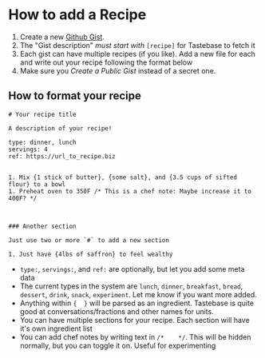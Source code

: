# How to add a Recipe

1. Create a new [Github Gist](https://gist.github.com/).
1. The "Gist description" *must start with* `[recipe]` for Tastebase to fetch it
1. Each gist can have multiple recipes (if you like). Add a new file for each and write out your recipe following the format below
1. Make sure you *Create a Public Gist* instead of a secret one.


## How to format your recipe

```
# Your recipe title

A description of your recipe!

type: dinner, lunch
servings: 4
ref: https://url_to_recipe.biz


1. Mix {1 stick of butter}, {some salt}, and {3.5 cups of sifted flour} to a bowl
1. Preheat oven to 350F /* This is a chef note: Maybe increase it to 400F? */



### Another section

Just use two or more `#` to add a new section

1. Just have {4lbs of saffron} to feel wealthy

```

- `type:`, `servings:`, and `ref:` are optionally, but let you add some meta data
- The current types in the system are `lunch`, `dinner`, `breakfast`, `bread`, `dessert`, `drink`, `snack`, `experiment`. Let me know if you want more added.
- Anything within `{  }` will be parsed as an ingredient. Tastebase is quite good at conversations/fractions and other names for units.
- You can have multiple sections for your recipe. Each section will have it's own ingredient list
- You can add chef notes by writing text in `/*    */`. This will be hidden normally, but you can toggle it on. Useful for experimenting
